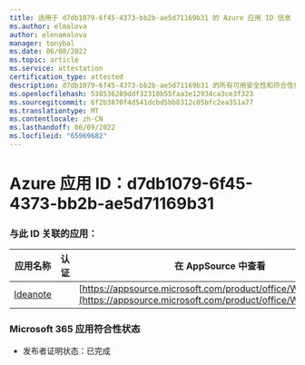 ```yaml
---
title: 适用于 d7db1079-6f45-4373-bb2b-ae5d71169b31 的 Azure 应用 ID 信息
ms.author: elmalova
author: elenamalova
manager: tonybal
ms.date: 06/08/2022
ms.topic: article
ms.service: attestation
certification_type: attested
description: d7db1079-6f45-4373-bb2b-ae5d71169b31 的所有可用安全性和符合性信息。
ms.openlocfilehash: 538536289ddf32310b55faa3e12934ca3ce3f323
ms.sourcegitcommit: 6f2b3870f4d541dcbd5bb8312c05bfc2ea351a77
ms.translationtype: MT
ms.contentlocale: zh-CN
ms.lasthandoff: 06/09/2022
ms.locfileid: "65969682"
---
```

# <a name="azure-app-id-d7db1079-6f45-4373-bb2b-ae5d71169b31"></a>Azure 应用 ID：d7db1079-6f45-4373-bb2b-ae5d71169b31


### <a name="apps-associated-with-this-id"></a>与此 ID 关联的应用：
| **应用名称** | **认证** | **在 AppSource 中查看** |
|--------------|---------------|-----------------------|
| [Ideanote](../forward/WA200003876.md) |  | [https://appsource.microsoft.com/product/office/WA200003876](https://appsource.microsoft.com/product/office/WA200003876) |

### <a name="microsoft-365-app-compliance-status"></a>Microsoft 365 应用符合性状态
- 发布者证明状态：已完成
